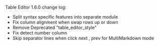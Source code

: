 Table Editor 1.6.0 change log:

- Split syntax specific features into separate module
- Fix column alignment when swap rows up or down
- Remove Deprecated "table_editor_style"
- Fix detect number column
- Skip separator lines when click next , prev for MultiMarkdown mode

